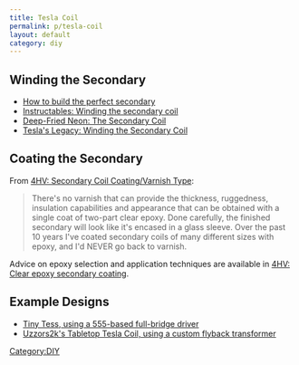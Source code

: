 ```yaml
---
title: Tesla Coil
permalink: p/tesla-coil
layout: default
category: diy
---
```


Winding the Secondary
---------------------

-   [How to build the perfect secondary](http://www.capturedlightning.org/hot-streamer/stk/tc/coilbld.htm)
-   [Instructables: Winding the secondary coil](http://www.instructables.com/id/How-To-Build-A-Vacuum-Tube-Tesla-Coil-VTTC/step7/Winding-the-Secondary-Coil/)
-   [Deep-Fried Neon: The Secondary Coil](http://deepfriedneon.com/tesla_secondary.html)
-   [Tesla's Legacy: Winding the Secondary Coil](http://www.hvtesla.com/secondary.html)

Coating the Secondary
---------------------

From [4HV: Secondary Coil Coating/Varnish Type](http://4hv.org/e107_plugins/forum/forum_viewtopic.php?135123.0#post_135452):

> There's no varnish that can provide the thickness, ruggedness, insulation capabilities and appearance that can be obtained with a single coat of two-part clear epoxy. Done carefully, the finished secondary will look like it's encased in a glass sleeve. Over the past 10 years I've coated secondary coils of many different sizes with epoxy, and I'd NEVER go back to varnish.

Advice on epoxy selection and application techniques are available in [4HV: Clear epoxy secondary coating](http://4hv.org/e107_plugins/forum/forum_viewtopic.php?125009.0#post_125045).

Example Designs
---------------

-   [Tiny Tess, using a 555-based full-bridge driver](http://www.extremeelectronics.co.uk/coils/tinytess/)
-   [Uzzors2k's Tabletop Tesla Coil, using a custom flyback transformer](http://uzzors2k.4hv.org/index.php?page=tabletopteslacoil)

[Category:DIY](/Category:DIY "wikilink")
